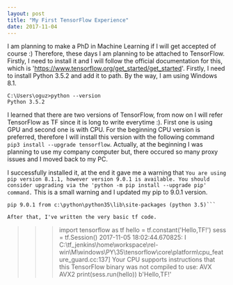 ```yaml
---
layout: post
title: "My First TensorFlow Experience"
date: 2017-11-04
---
```


I am planning to make a PhD in Machine Learning if I will get accepted of course :) Therefore, these days I am planning to be attached to
TensorFlow. Firstly, I need to install it and I will follow the official documentation for this, which is 'https://www.tensorflow.org/get_started/get_started'. Firstly, I need to install Python 3.5.2 and add it to path. By the way, I am using
Windows 8.1. 

```
C:\Users\oguz>python --version
Python 3.5.2
```

I learned that there are two versions of TensorFlow, from now on I will refer TensorFlow as TF since it is long to write everytime :). 
First one is using GPU and second one is with CPU. For the beginning CPU version is preferred, therefore I will install this version with
the following command ```pip3 install --upgrade tensorflow```. Actually, at the beginning I was planning to use my company computer but, 
there occured so many proxy issues and I moved back to my PC. 

I successfully installed it, at the end it gave me a warning that ```You are using pip version 8.1.1, however version 9.0.1 is available.
You should consider upgrading via the 'python -m pip install --upgrade pip' command.``` This is a small warning and I updated my pip to 
9.0.1 version. 

```C:\Python\Python35>pip --version
pip 9.0.1 from c:\python\python35\lib\site-packages (python 3.5)```

After that, I've written the very basic tf code. 

```
>>> import tensorflow as tf
>>> hello = tf.constant('Hello,TF!')
>>> sess = tf.Session()
2017-11-05 18:02:44.670825: I C:\tf_jenkins\home\workspace\rel-win\M\windows\PY\35\tensorflow\core\platform\cpu_feature_guard.cc:137] Your CPU supports instructions that this TensorFlow binary was not compiled to use: AVX AVX2
>>> print(sess.run(hello))
b'Hello,TF!'
```
